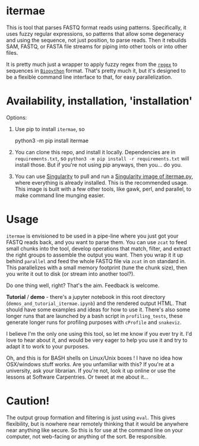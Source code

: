 # itermae

This is tool that parses FASTQ format reads using patterns. 
Specifically, it uses fuzzy regular expressions, so patterns that allow some
degeneracy and using the sequence, not just position, to parse reads.
Then it rebuilds SAM, FASTQ, or FASTA file streams for piping into other tools
or into other files.

It is pretty much just a wrapper to apply fuzzy regex from the 
[`regex`](https://pypi.org/project/regex/)
to sequences in 
[`Biopython`](https://pypi.org/project/biopython/) 
format. That's pretty much it, but it's designed
to be a flexible command line interface to that, for easy parallelization.

# Availability, installation, 'installation'

Options:

1. Use pip to install `itermae`, so 

    python3 -m pip install itermae

1. You can clone this repo, and install it locally. Dependencies are in
    `requirements.txt`, so 
    `python3 -m pip install -r requirements.txt` will install those.
    But if you're not using pip anyways, then you... do you.

1. You can use [Singularity](https://syslab.org) to pull and run a 
    [Singularity image of itermae.py](https://singularity-hub.org/collections/4537), 
    where everything is already installed.
    This is the recommended usage. This image is built with a few other tools,
    like gawk, perl, and parallel, to make command line munging easier.

# Usage

`itermae` is envisioned to be used in a pipe-line where you just got your
FASTQ reads back, and you want to parse them. You can use `zcat` to feed
small chunks into the tool, develop operations that match, filter, and extract
the right groups to assemble the output you want. Then you wrap it it up behind
`parallel` and feed the whole FASTQ file via `zcat` in on standard in.
This parallelizes with a small memory footprint (tune the chunk size), then
you write it out to disk (or stream into another tool?).

Do one thing well, right? That's the aim. Feedback is welcome.

**Tutorial** / **demo**  - there's a jupyter notebook in this root directory
(`demos_and_tutorial_itermae.ipynb`) and the rendered output HTML.
That should have some examples and ideas for how to use it.
There's also some longer runs that are launched by a bash script in
`profiling_tests`, these generate longer runs for profiling purposes
with `cProfile` and `snakeviz`.

I believe I'm the only one using this tool, so let me know if you ever try it.
I'd love to hear about it, and would be very eager to help you use it and
try to adapt it to work to your purposes. 

Oh, and this is for BASH shells on Linux/Unix boxes ! I have no idea how
OSX/windows stuff works. Are you unfamiliar with this? If you're at a 
university, ask your librarian. If you're not, look it up online or use the
lessons at Software Carpentries. Or tweet at me about it...

# Caution!

The output group formation and filtering is just using `eval`. This gives
flexibility, but is nowhere near remotely thinking that it would be anywhere
near anything like secure. So this is for use at the command line on your
computer, not web-facing or anything of the sort. Be responsible.
